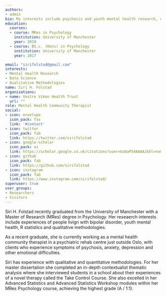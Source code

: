 ```yaml
---
authors:
- admin
bio: My interests include psychosis and youth mental health research, open research and reproducibility, data science and qualitative methodologies.
education:
  courses:
  - course: MRes in Psychology
    institution: University of Manchester
    year: 2019
  - course: BS.c. (Hons) in Psychology  
    institution: University of Manchester
    year: 2017

email: "sirifolstad@gmail.com"
interests:
- Mental Health Research
- Data Science
- Qualitative Methodologies
name: Siri H. Folstad
organizations:
- name: Vestre Viken Health Trust
  url: ""
role: Mental Health Community Therapist
social:
- icon: envelope
  icon_pack: fas
  link: '#contact'
- icon: twitter
  icon_pack: fab
  link: https://twitter.com/sirifolstad
- icon: google-scholar
  icon_pack: ai
  link: https://scholar.google.co.uk/citations?user=Go8aP54AAAAJ&hl=no&oi=ao
- icon: github
  icon_pack: fab
  link: https://github.com/sirifolstad
- icon: instagram
  icon_pack: fab
  link: https://www.instagram.com/sirifolstad/
superuser: true
user_groups:
- Researchers
- Visitors
---
```


Siri H. Folstad recently graduated from the University of Manchester with a Master of Research (MRes) degree in Psychology. Her reseaerch interests include experiences of people livign with bipolar disorder, youth mental health, R statistics and qualitative methodologies.

As a recent graduate, she is currently working as a mental health community therapist in a psychiatric rehab centre just outside Oslo, with clients who experience symptoms of psychosis, anxiety, depression and other emotional difficulties.

Siri has experience with qualitative and quantitative methodologies. For her master dissertation she completed an in-depth contextualist thematic analysis where she interviewed students in a school about their experiences of a novel therapy called the Take Control Course. She also excelled in her Advanced Statistics and Advanced Statistics Workshop modules within her MRes Psychology course, achieving the highest grade (A / 1:1).  
